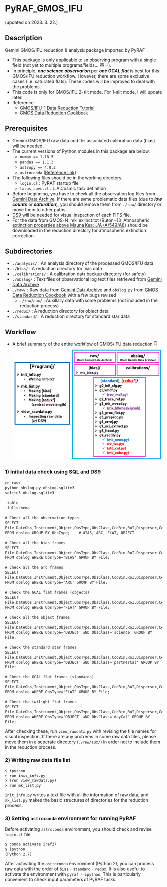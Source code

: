# PyRAF_GMOS_IFU
(updated on 2023. 3. 22.)

## Description
Gemini GMOS/IFU reduction & analysis package imported by PyRAF
* This package is only applicable to an observing program with a single field (not yet to multiple programs/fields... :crying_cat_face: :sweat_drops:).
* In principle, **_one science observation_** per **_one GCAL flat_** is best for this GMOS/IFU reduction workflow. However, there are some exclusive cases (i.e. saturated flats). These codes will be improved to deal with the problems.
* This code is only for GMOS/IFU 2-slit mode. For 1-slit mode, I will update later.
* Reference
  * [GMOS/IFU-1 Data Reduction Tutorial](https://gmos-ifu-1-data-reduction-tutorial-gemini-iraf.readthedocs.io/en/latest/index.html)
  * [GMOS Data Reduction Cookbook](https://noirlab.edu/science/programs/csdc/usngo/gmos-cookbook/Processing/PyrafProcIFU.html)

## Prerequisites
* Gemini GMOS/IFU raw data and the associated calibration data (bias) will be needed.
* The current versions of Python modules in this package are below.
  * ``numpy == 1.18.5``
  * ``pandas == 1.1.3``
  * ``astropy == 4.0.2``
  * ``astroconda`` ([Reference link](https://astroconda.readthedocs.io/en/latest/))
* The following files should be in the working directory.
  * `login.cl` : PyRAF startup file
  * `lacos_spec.cl` : L.A.Cosmic task definition
* Before beginning, you have to check all the observation log files from [Gemini Data Archive](https://archive.gemini.edu/searchform). If there are some problematic data files (due to **_low counts_** or **_saturation_**), you should remove them from `./raw/` directory or move them to other paths.
* [DS9](https://sites.google.com/cfa.harvard.edu/saoimageds9) will be needed for visual inspection of each FITS file.
* For the data from GMOS-N, [mk_extinct.txt](http://ast.noao.edu/sites/default/files/GMOS_Cookbook/_downloads/mk_extinct.txt) ([Buton+13](https://www.aanda.org/articles/aa/pdf/2013/01/aa19834-12.pdf), [Atmospheric extinction properties above Mauna Kea: J/A+A/549/A8](https://cdsarc.unistra.fr/viz-bin/cat/J/A+A/549/A8)) should be downloaded in the reduction directory for atmospheric extinction correction.

## Subdirectories
* `./analysis/` : An analysis directory of the processed GMOS/IFU data
* `./bias/` : A reduction directory for bias data
* `./calibrations/` : A calibration data backup directory (for safety)
* `./obslog/` : Text files of observational log text files retrieved from [Gemini Data Archive](https://archive.gemini.edu/searchform)
* `./raw/` : Raw data from [Gemini Data Archive](https://archive.gemini.edu/searchform) and `obslog.py` from [GMOS Data Reduction Cookbook](http://ast.noao.edu/sites/default/files/GMOS_Cookbook/) with a few bugs revised
  * `./raw/aux/` : Auxillary data with some problems (not included in the reduction process)
* `./redux/` : A reduction directory for object data
* `./standard/` : A reduction directory for standard star data

## Workflow

* A brief summary of the entire workflow of GMOS/IFU data reduction :point_down:
![GMOS_IFU_workflows_summary](./GMOS_IFU_workflows_summary.png)


### 1) Initial data check using SQL and DS9
```
cd raw/
python obslog.py obsLog.sqlite3
sqlite3 obsLog.sqlite3

.table
.fullschema

# Check all the observation types
SELECT File,DateObs,Instrument,Object,ObsType,ObsClass,CcdBin,RoI,Disperser,CentWave,T_exp,use_me
FROM obslog GROUP BY ObsType;    # BIAS, ARC, FLAT, OBJECT

# Check all the bias frames
SELECT File,DateObs,Instrument,Object,ObsType,ObsClass,CcdBin,RoI,Disperser,CentWave,T_exp,use_me
FROM obslog WHERE ObsType='BIAS' GROUP BY File;

# Check all the arc frames
SELECT File,DateObs,Instrument,Object,ObsType,ObsClass,CcdBin,RoI,Disperser,CentWave,T_exp,use_me
FROM obslog WHERE ObsType='ARC' GROUP BY File;

# Check the GCAL flat frames (objects)
SELECT File,DateObs,Instrument,Object,ObsType,ObsClass,CcdBin,RoI,Disperser,CentWave,T_exp,use_me
FROM obslog WHERE ObsType='FLAT' GROUP BY File;

# Check all the object frames
SELECT File,DateObs,Instrument,Object,ObsType,ObsClass,CcdBin,RoI,Disperser,CentWave,T_exp,use_me
FROM obslog WHERE ObsType='OBJECT' AND ObsClass='science' GROUP BY File;

# Check the standard star frames
SELECT File,DateObs,Instrument,Object,ObsType,ObsClass,CcdBin,RoI,Disperser,CentWave,T_exp,use_me
FROM obslog WHERE ObsType='OBJECT' AND ObsClass='partnerCal' GROUP BY File;

# Check the GCAL flat frames (standards)
SELECT File,DateObs,Instrument,Object,ObsType,ObsClass,CcdBin,RoI,Disperser,CentWave,T_exp,use_me
FROM obslog WHERE ObsType='FLAT' GROUP BY File;

# Check the twilight flat frames
SELECT File,DateObs,Instrument,Object,ObsType,ObsClass,CcdBin,RoI,Disperser,CentWave,T_exp,use_me
FROM obslog WHERE ObsType='OBJECT' AND ObsClass='dayCal' GROUP BY File;
```

After checking these, run ``view_rawdata.py`` with revising the file names for visual inspection. If there are any problems in some raw data files, please move them in a seperate directory (`./raw/aux/`) in order not to include them in the reduction process.

### 2) Writing raw data file list
```
$ ipython
> run init_info.py
> (run view_rawdata.py)
> run mk_list.py
```

``init_info.py`` writes a text file with all the information of raw data, and ``mk_list.py`` makes the basic structures of directories for the reduction process.

### 3) Setting ``astroconda`` environment for running PyRAF
Before activating ``astroconda`` environment, you should check and revise ``login.cl`` file.

```
$ conda activate iraf27
$ ipython
(Python 2.7)
```

After activating the ``astroconda`` environment (Python 2), you can process raw data with the order of `bias` - `standard` - `redux`. It is also useful to activate the environment with ``pyraf --ipython``. This is particularly convenient to check input parameters of PyRAF tasks.
